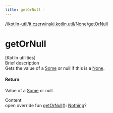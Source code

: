 ```yaml
---
title: getOrNull -
---
```

//[kotlin-util](../../index.md)/[it.czerwinski.kotlin.util](../index.md)/[None](index.md)/[getOrNull](get-or-null.md)



# getOrNull  
[Kotlin utilities]  
Brief description  
Gets the value of a [Some](../-some/index.md) or null if this is a [None](index.md).  
  


#### Return  
Value of a [Some](../-some/index.md) or null.  
  
  
Content  
open override fun [getOrNull](get-or-null.md)(): [Nothing](https://kotlinlang.org/api/latest/jvm/stdlib/kotlin/-nothing/index.html)?  



